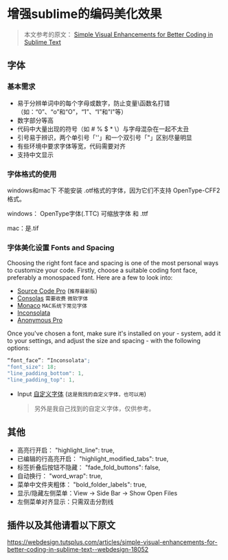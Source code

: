

# 增强sublime的编码美化效果

> 本文参考的原文： [Simple Visual Enhancements for Better Coding in Sublime Text](https://webdesign.tutsplus.com/articles/simple-visual-enhancements-for-better-coding-in-sublime-text--webdesign-18052)



## 字体

### 基本需求

- 易于分辨单词中的每个字母或数字，防止变量\函数名打错（如：“0”、“o”和“O”，“1”、“I”和"l"等）
- 数字部分等高
- 代码中大量出现的符号（如 # % $ * \）与字母混杂在一起不太丑
- 引号易于辨识，两个单引号「''」和一个双引号「"」区别尽量明显
- 有些环境中要求字体等宽，代码需要对齐
- 支持中文显示




### 字体格式的使用 

windows和mac下 不能安装 .otf格式的字体，因为它们不支持 OpenType-CFF2 格式。

windows： OpenType字体(.TTC) 可缩放字体  和 .ttf

mac：是.tif



### 字体美化设置 Fonts and Spacing

Choosing the right font face and spacing is one of the most personal ways to customize your code. Firstly, choose a suitable coding font face, preferably a monospaced font. Here are a few to look into:

- [Source Code Pro](http://blogs.adobe.com/typblography/2012/09/source-code-pro.html) (`推荐最新版`)
- [Consolas](http://www.microsoft.com/typography/fonts/family.aspx?FID=300) `需要收费` `微软字体`
- [Monaco](http://en.wikipedia.org/wiki/Monaco_(typeface)) `MAC系统下常见字体`
- [Inconsolata](http://levien.com/type/myfonts/inconsolata.html)
- [Anonymous Pro](http://www.marksimonson.com/fonts/view/anonymous-pro)

 Once you've chosen a font, make sure it's installed on your - system, add it to your settings, and adjust the size and spacing - with the following options:

``` js
“font_face”: “Inconsolata";
"font_size": 18;
"line_padding_bottom": 1,
"line_padding_top": 1,

```


- Input [自定义字体](http://input.fontbureau.com/) (`这是我找的自定义字体，也可以用`)

  > 另外是我自己找到的自定义字体，仅供参考。




## 其他

- 高亮行开启： "highlight_line": true,
- 已编辑的行高亮开启： "highlight_modified_tabs": true,
- 标签折叠后按钮不隐藏： "fade_fold_buttons": false,
- 自动换行： "word_wrap": true,
- 菜单中文件夹粗体： "bold_folder_labels": true,
- 显示/隐藏左侧菜单：View → Side Bar → Show Open Files
- 左侧菜单对齐显示：只需双击分割线



## 插件以及其他请看以下原文

https://webdesign.tutsplus.com/articles/simple-visual-enhancements-for-better-coding-in-sublime-text--webdesign-18052